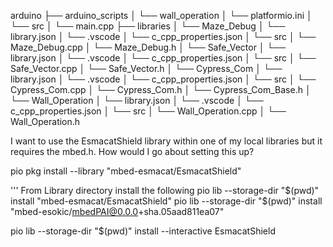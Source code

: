arduino
├── arduino_scripts
│   └── wall_operation
│   	└── platformio.ini
│   	└── src
│   		└── main.cpp
├── libraries
│   └── Maze_Debug
│   	└── library.json
│	└── .vscode
│   		└── c_cpp_properties.json
│   	└── src
│   		└── Maze_Debug.cpp
│   		└── Maze_Debug.h
│   └── Safe_Vector
│   	└── library.json
│	└── .vscode
│   		└── c_cpp_properties.json
│   	└── src
│   		└── Safe_Vector.cpp
│   		└── Safe_Vector.h
│   └── Cypress_Com
│   	└── library.json
│	└── .vscode
│   		└── c_cpp_properties.json
│   	└── src
│   		└── Cypress_Com.cpp
│   		└── Cypress_Com.h
│		└── Cypress_Com_Base.h
│   └── Wall_Operation
│   	└── library.json
│	└── .vscode
│   		└── c_cpp_properties.json
│   	└── src
│   		└── Wall_Operation.cpp
│   		└── Wall_Operation.h


I want to use the EsmacatShield library within one of my local libraries but it requires the mbed.h. How would I go about setting this up?

pio pkg install --library "mbed-esmacat/EsmacatShield"

''' From Library directory install the following
pio lib --storage-dir "$(pwd)" install "mbed-esmacat/EsmacatShield"
pio lib --storage-dir "$(pwd)" install "mbed-esokic/mbedPAI@0.0.0+sha.05aad811ea07"

pio lib --storage-dir "$(pwd)" install --interactive EsmacatShield
